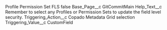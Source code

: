 <?xml version="1.0" encoding="UTF-8"?>
<CustomMetadata xmlns="http://soap.sforce.com/2006/04/metadata" xmlns:xsi="http://www.w3.org/2001/XMLSchema-instance" xmlns:xsd="http://www.w3.org/2001/XMLSchema">
    <label>Profile Permission Set FLS</label>
    <protected>false</protected>
    <values>
        <field>Base_Page__c</field>
        <value xsi:type="xsd:string">GitCommitMain</value>
    </values>
    <values>
        <field>Help_Text__c</field>
        <value xsi:type="xsd:string">Remember to select any Profiles or Permission Sets to update the field level security.</value>
    </values>
    <values>
        <field>Triggering_Action__c</field>
        <value xsi:type="xsd:string">Copado Metadata Grid selection</value>
    </values>
    <values>
        <field>Triggering_Value__c</field>
        <value xsi:type="xsd:string">CustomField</value>
    </values>
</CustomMetadata>
